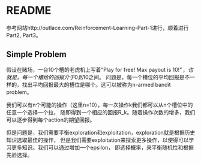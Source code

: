 # README

参考网站http://outlace.com/Reinforcement-Learning-Part-1进行，顺着进行Part2, Part3。

## Simple Problem
假设在赌场，一台10个槽的老虎机上写着“Play for free! Max payout is $10!”，也就是，每一个槽给的回报介于0到$10之间。
问题是，每一个槽位的平均回报是不一样的，找出平均回报最大的槽位是哪个。这可以被称为n-armed bandit problem。

我们可以有n个可能的操作（这里n=10），每一次操作k我们都可以从n个槽位中的任意一个选择一个拉，
随即得到一个相应的回报R_k。随着操作次数的增多，我们可以逐步得到每个action的期望回报。

但是问题是，我们需要平衡exploration和exploitation，exploration就是根据历史知识选取最佳的操作，
但是我们需要exploitation来探索更多操作，以使得可以学习更多知识。我们可以通过增加一个epsilon，
即选择概率，来平衡随机性和根据先验选择。
